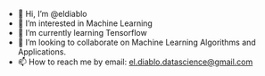 - 👋 Hi, I’m @eldiablo
- 👀 I’m interested in Machine Learning
- 🌱 I’m currently learning Tensorflow
- 💞️ I’m looking to collaborate on Machine Learning Algorithms and Applications.
- 📫 How to reach me by email: el.diablo.datascience@gmail.com

<!---
eldiablo-data/eldiablo-data is a ✨ special ✨ repository because its `README.md` (this file) appears on your GitHub profile.
You can click the Preview link to take a look at your changes.
--->
